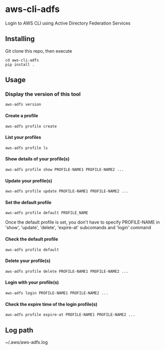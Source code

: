 # aws-cli-adfs
Login to AWS CLI using Active Directory Federation Services


## Installing

Git clone this repo, then execute
```shell
cd aws-cli-adfs
pip install .
```

## Usage

### Display the version of this tool
```shell
aws-adfs version
```

#### Create a profile

```shell
aws-adfs profile create
```

#### List your profiles
```shell
aws-adfs profile ls
```

#### Show details of your profile(s)
```shell
aws-adfs profile show PROFILE-NAME1 PROFILE-NAME2 ...
```

#### Update your profile(s)
```shell
aws-adfs profile update PROFILE-NAME1 PROFILE-NAME2 ...
```

#### Set the default profile
```shell
aws-adfs profile default PROFILE_NAME
```
Once the default profile is set, you don't have to specify PROFILE-NAME in 'show', 'update', 'delete', 'expire-at' subcomands and 'login' command

#### Check the default profile
```shell
aws-adfs profile default
```

#### Delete your profile(s)
```shell
aws-adfs profile delete PROFILE-NAME1 PROFILE-NAME2 ...
```

#### Login with your profile(s)
```shell
aws-adfs login PROFILE-NAME1 PROFILE-NAME2 ...
```

#### Check the expire time of the login profile(s)
```shell
aws-adfs profile expire-at PROFILE-NAME1 PROFILE-NAME2 ...
```

## Log path
~/.aws/aws-adfs.log